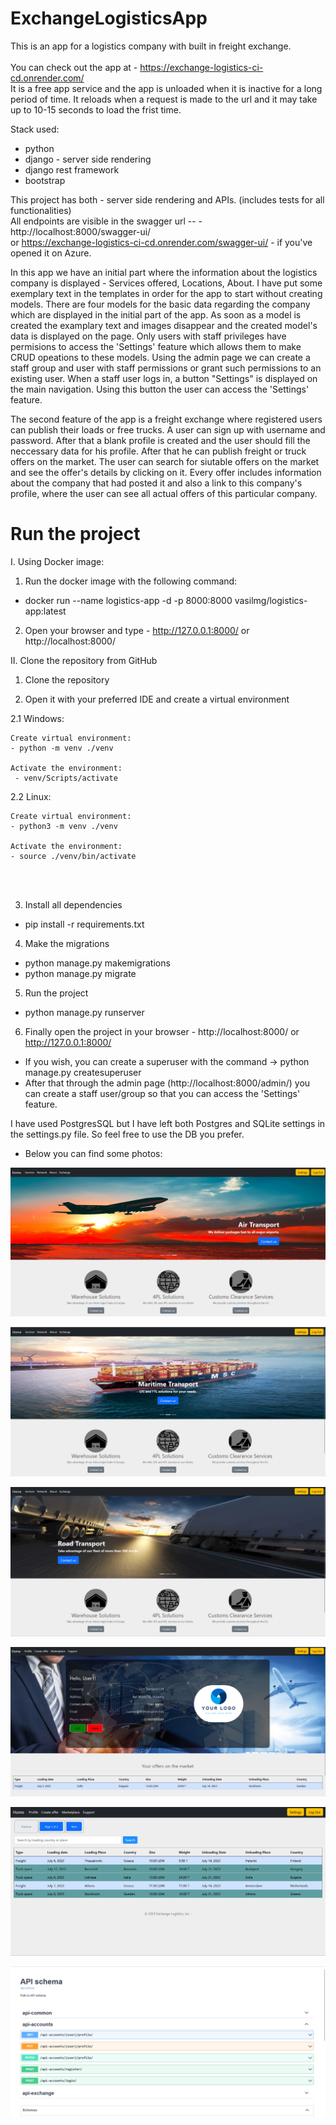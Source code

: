 # ExchangeLogisticsApp
This is an app for a logistics company with built in freight exchange.</br></br>
You can check out the app at - https://exchange-logistics-ci-cd.onrender.com/</br>
It is a free app service and the app is unloaded when it is inactive for a long period of time. It reloads when a request is made to the url and it may take up to 10-15 seconds to load the frist time.

Stack used:
 - python
 - django - server side rendering
 - django rest framework
 - bootstrap
 
 This project has both - server side rendering and APIs. (includes tests for all functionalities) </br>
 All endpoints are visible in the swagger url -- - http://localhost:8000/swagger-ui/</br>or https://exchange-logistics-ci-cd.onrender.com/swagger-ui/  - if you've opened it on Azure.
 
 
 
 In this app we have an initial part where the information about the logistics company is displayed - Services offered, Locations, About.
 I have put some exemplary text in the templates in order for the app to start without creating models.
 There are four models for the basic data regarding the company which are displayed in the initial part of the app.
 As soon as a model is created the examplary text and images disappear and the created model's data is displayed on the page.
 Only users with staff privileges have permisions to access the 'Settings' feature which allows them to make CRUD opeations to these models.
 Using the admin page we can create a staff group and user with staff permissions or grant such permissions to an existing user.
 When a staff user logs in, a button "Settings" is displayed on the main navigation. Using this button the user can access the 'Settings' feature.
 
 The second feature of the app is a freight exchange where registered users can publish their loads or free trucks.
 A user can sign up with username and password. After that a blank profile is created and the user should fill the neccessary data for his profile.
 After that he can publish freight or truck offers on the market. The user can search for siutable offers on the market and see the offer's details by clicking on it.
 Every offer includes information about the company that had posted it and also a link to this company's profile, where the user can see all actual offers of this particular company.
 
 # Run the project
 
 I. Using Docker image:
 
 1. Run the docker image with the following command:
 - docker run --name logistics-app  -d -p 8000:8000 vasilmg/logistics-app:latest
 
 2. Open your browser and type - http://127.0.0.1:8000/ or http://localhost:8000/
 
 II. Clone the repository from GitHub
 
 1. Clone the repository

 2. Open it with your preferred IDE and create a virtual environment

   2.1 Windows:
 
    Create virtual environment:
    - python -m venv ./venv

    Activate the environment:
     - venv/Scripts/activate

  2.2 Linux:
 
    Create virtual environment:
    - python3 -m venv ./venv

    Activate the environment:
    - source ./venv/bin/activate 
   <br/>
   <br/>

3. Install all dependencies
  - pip install -r requirements.txt
  
4. Make the migrations
  - python manage.py makemigrations
  - python manage.py migrate
 
5. Run the project
 - python manage.py runserver
 
6. Finally open the project in your browser - http://localhost:8000/ or http://127.0.0.1:8000/
 

 - If you wish, you can create a superuser with the command  -> python manage.py createsuperuser
 - After that through the admin page (http://localhost:8000/admin/) you can create a staff user/group so that you can access the 'Settings' feature.

 
 I have used PostgresSQL but I have left both Postgres and SQLite settings in the settings.py file. So feel free to use the DB you prefer.
 
  - Below you can find some photos:
 
![front page](https://github.com/VasilMG/Django-ExchangeLogisticsApp/blob/main/Screenshots/Screenshot%202023-07-05%20003045.png)

![front page](https://github.com/VasilMG/Django-ExchangeLogisticsApp/blob/main/Screenshots/Screenshot%202023-07-05%20003100.png)

![front page](https://github.com/VasilMG/Django-ExchangeLogisticsApp/blob/main/Screenshots/Screenshot%202023-07-05%20003114.png)

![front page](https://github.com/VasilMG/Django-ExchangeLogisticsApp/blob/main/Screenshots/Screenshot%202023-07-05%20000604.png)

![front page](https://github.com/VasilMG/Django-ExchangeLogisticsApp/blob/main/Screenshots/Screenshot%202023-07-05%20001622.png)

![front page](https://github.com/VasilMG/Django-ExchangeLogisticsApp/blob/main/Screenshots/Screenshot%202023-03-11%20232327.png)

